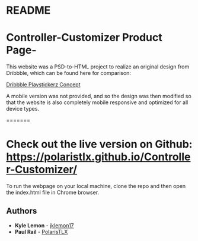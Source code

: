 # README

# Controller-Customizer Product Page- 

This website was a PSD-to-HTML project to realize an original design from Dribbble, which can be found here for comparison: 

[Dribbble Playstickerz Concept](https://dribbble.com/shots/2129345-Playstickerz-concept)

A mobile version was not provided, and so the design was then modified so that the website is also completely mobile responsive and optimized for all device types. 

=======

Check out the live version on Github: https://polaristlx.github.io/Controller-Customizer/
=======


To run the webpage on your local machine, clone the repo and then open the index.html file in Chrome browser.



## Authors

* **Kyle Lemon** - [jklemon17](https://github.com/jklemon17)
* **Paul Rail** - [PolarisTLX](https://github.com/PolarisTLX)
